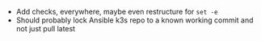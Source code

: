 - Add checks, everywhere, maybe even restructure for `set -e`
- Should probably lock Ansible k3s repo to a known working commit and not just pull latest
